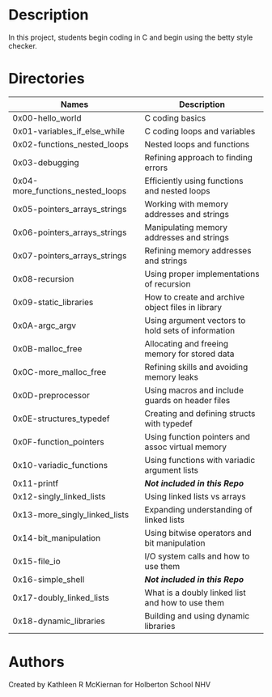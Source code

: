 # Description
In this project, students begin coding in C and begin using the betty style checker.

# Directories
Names | Description
------|-----------------------
0x00-hello_world | C coding basics
0x01-variables_if_else_while | C coding loops and variables
0x02-functions_nested_loops | Nested loops and functions
0x03-debugging | Refining approach to finding errors
0x04-more_functions_nested_loops | Efficiently using functions and nested loops
0x05-pointers_arrays_strings | Working with memory addresses and strings
0x06-pointers_arrays_strings | Manipulating memory addresses and strings
0x07-pointers_arrays_strings | Refining memory addresses and strings
0x08-recursion | Using proper implementations of recursion
0x09-static_libraries | How to create and archive object files in library
0x0A-argc_argv | Using argument vectors to hold sets of information
0x0B-malloc_free | Allocating and freeing memory for stored data
0x0C-more_malloc_free | Refining skills and avoiding memory leaks
0x0D-preprocessor | Using macros and include guards on header files
0x0E-structures_typedef	| Creating and defining structs with typedef
0x0F-function_pointers | Using function pointers and assoc virtual memory
0x10-variadic_functions	| Using functions with variadic argument lists
0x11-printf | ***Not included in this Repo***
0x12-singly_linked_lists | Using linked lists vs arrays
0x13-more_singly_linked_lists | Expanding understanding of linked lists
0x14-bit_manipulation | Using bitwise operators and bit manipulation
0x15-file_io | I/O system calls and how to use them
0x16-simple_shell | ***Not included in this Repo***
0x17-doubly_linked_lists | What is a doubly linked list and how to use them
0x18-dynamic_libraries | Building and using dynamic libraries

# Authors
Created by Kathleen R McKiernan for Holberton School NHV